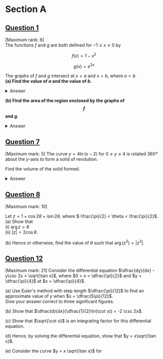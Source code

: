 # Section A

## <ins>Question 1</ins>
[Maximum rank: 6]<br>
The functions $f$ and $g$ are both defined for $-1 \leq x \leq 0$ by <br>
```math
f(x) = 1 - x^2
```
```math
g(x) = e^{2x}
```
The graphs of $f$ and $g$ intersect at $x=a$ and $x=b$, where $a<b$. <br>
**(a) Find the value of $a$ and the value of $b$.** <br>
<details>
  <summary>Answer</summary>
  $f(x) = g(x)$<br>
  $1-x^2 = e^{2x}$<br>
  Using GDC:<br>
  $b = -0.917$<br>
  $a = 0$
</details>

**(b) Find the area of the region enclosed by the graphs of $$f$$ and $g$.**
<details>
  <summary>Answer</summary>
  $A = \int^a_b g(x) - f(x) dx$ <br><br>
  $A = \int^{0}_{-0.917} |1-x^2-e^{2x}| dx$ <br><br>
  $= x-\frac{1}{3}x^3-\frac{1}{2}e^{2x} \Big|^0_{-0.917}$
</details>

## <ins>Question 7</ins>
[Maximum mark: 5]
The curve $y = 4\ln(x-2)$ for $0\leq y \leq 4$ is rotated $360º$ about the $y$-axis to form a solid of revolution.

Find the volume of the solid formed.

<details>
  <summary>Answer</summary>
  Put $x$ in terms of $y$  <br>
  $y = 4\ln(x-2)$ <br>
</details>

## <ins>Question 8</ins>
[Maximum mark: 10]

Let $z = 1 +\cos 2\theta + i \sin 2\theta$, where $-\frac{\pi}{2} < \theta < \frac{\pi}{2}$. <br>
(a) Show that <br>
  (i) $\arg z = \theta$ <br>
  (ii) $|z| = 2 \cos \theta$.<br>

(b) Hence or otherwise, find the value of $\theta$ such that $\arg(z^2) = |z^3|$.

## <ins>Question 12</ins>
[Maximum mark: 21]
Consider the differential equation $\dfrac{dy}{dx} - y\csc 2x = \sqrt{\tan x}$, where $0 < x < \dfrac{\pi}{2}$ and $y = \dfrac{\pi}{4}$ at $x = \dfrac{\pi}{4}$.

(a) Use Euler's method with step length $\dfrac{\pi}{12}$ to find an approximate value of $y$ when $x = \dfrac{5\pi}{12}$. <br>
Give your answer correct to three significant figures.<br>

(b) Show that $\dfrac{d}{dx}(\dfrac{1}{2}\ln(\cot x)) = -2 \csc 2x$.

(c) Show that $\sqrt{\cot x}$ is an integrating factor for this differential equation. 

(d) Hence, by solving the differential equation, show that $y = x\sqrt{\tan x}$.

(e) Consider the curve $y = x \sqrt{\tan x}$ for 

